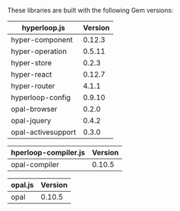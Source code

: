 
These libraries are built with the following Gem versions:

| hyperloop.js       | Version  |
|--------------------|----------|
| hyper-component    | 0.12.3   |
| hyper-operation    | 0.5.11   |
| hyper-store        | 0.2.3    |
| hyper-react        | 0.12.7   |
| hyper-router       | 4.1.1    |
| hyperloop-config   | 0.9.10   |
| opal-browser       | 0.2.0    |
| opal-jquery        | 0.4.2    |
| opal-activesupport | 0.3.0    |

| hperloop-compiler.js   | Version  |
|------------------------|----------|
| opal-compiler          | 0.10.5   |


| opal.js                | Version  |
|------------------------|----------|
| opal                   | 0.10.5   |
